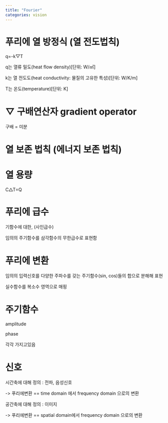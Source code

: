 ```yaml
---
title: "Fourier"
categories: vision
---
```

# 푸리에 열 방정식 (열 전도법칙)
q=-k▽T

q는 열류 밀도(heat flow density)[단위: W/㎡]

k는 열 전도도(heat conductivity: 물질의 고유한 특성)[단위: W/K/m]

T는 온도(temperature)[단위: K]

# ▽ 구배연산자 gradient operator
구배 = 미분

# 열 보존 법칙 (에너지 보존 법칙)

# 열 용량
C△T=Q

# 푸리에 급수
기함수에 대한, (사인급수)

임의의 주기함수를 삼각함수의 무한급수로 표현함


# 푸리에 변환
임의의 입력신호를 다양한 주파수를 갖는 주기함수(sin, cos)들의 합으로 분해해 표현

실수함수를 복소수 영역으로 매핑

# 주기함수
amplitude

phase

각각 가지고있음

# 신호
시간축에 대해 정의 : 전파, 음성신호 

-> 푸리에변환 == time domain 에서 frequency domain 으로의 변환

공간축에 대해 정의 : 이미지 

-> 푸리에변환 == spatial domain에서 frequency domain 으로의 변환


